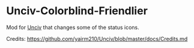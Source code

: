 # Unciv-Colorblind-Friendlier
Mod for [Unciv](https://github.com/yairm210/Unciv) that changes some of the status icons.

Credits: https://github.com/yairm210/Unciv/blob/master/docs/Credits.md
